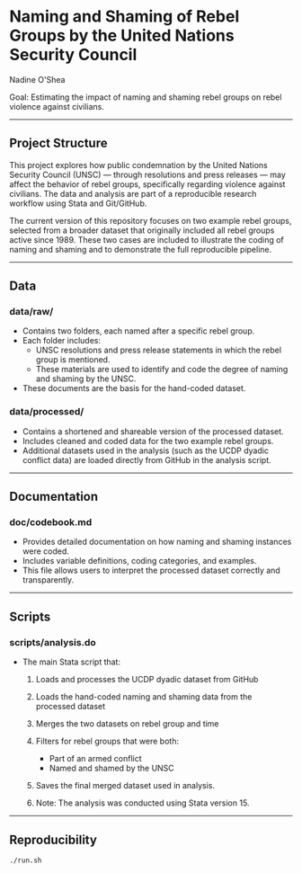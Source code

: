 # Naming and Shaming of Rebel Groups by the United Nations Security Council  
Nadine O'Shea

Goal: Estimating the impact of naming and shaming rebel groups on rebel violence against civilians.

---

## Project Structure

This project explores how public condemnation by the United Nations Security Council (UNSC) — through resolutions and press releases — may affect the behavior of rebel groups, specifically regarding violence against civilians. The data and analysis are part of a reproducible research workflow using Stata and Git/GitHub.

The current version of this repository focuses on two example rebel groups, selected from a broader dataset that originally included all rebel groups active since 1989. These two cases are included to illustrate the coding of naming and shaming and to demonstrate the full reproducible pipeline.

---

## Data

### data/raw/
- Contains two folders, each named after a specific rebel group.
- Each folder includes:
  - UNSC resolutions and press release statements in which the rebel group is mentioned.
  - These materials are used to identify and code the degree of naming and shaming by the UNSC.
- These documents are the basis for the hand-coded dataset.

### data/processed/
- Contains a shortened and shareable version of the processed dataset.
- Includes cleaned and coded data for the two example rebel groups.
- Additional datasets used in the analysis (such as the UCDP dyadic conflict data) are loaded directly from GitHub in the analysis script.

---

## Documentation

### doc/codebook.md
- Provides detailed documentation on how naming and shaming instances were coded.
- Includes variable definitions, coding categories, and examples.
- This file allows users to interpret the processed dataset correctly and transparently.

---

## Scripts

### scripts/analysis.do
- The main Stata script that:
  1. Loads and processes the UCDP dyadic dataset from GitHub
  2. Loads the hand-coded naming and shaming data from the processed dataset
  3. Merges the two datasets on rebel group and time
  4. Filters for rebel groups that were both:
     - Part of an armed conflict
     - Named and shamed by the UNSC
  5. Saves the final merged dataset used in analysis.
 
  6. Note: The analysis was conducted using Stata version 15.


---

## Reproducibility


```bash
./run.sh

